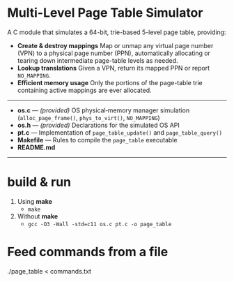 # Multi-Level Page Table Simulator

A C module that simulates a 64-bit, trie-based 5-level page table, providing:

- **Create & destroy mappings**
  Map or unmap any virtual page number (VPN) to a physical page number (PPN), automatically allocating or tearing down intermediate page-table levels as needed.
- **Lookup translations**
  Given a VPN, return its mapped PPN or report `NO_MAPPING`.
- **Efficient memory usage**
  Only the portions of the page-table trie containing active mappings are ever allocated.

---

- **os.c**       — *(provided)* OS physical‐memory manager simulation (`alloc_page_frame()`, `phys_to_virt()`, `NO_MAPPING`)
- **os.h**       — *(provided)* Declarations for the simulated OS API
- **pt.c**       — Implementation of `page_table_update()` and `page_table_query()`
- **Makefile**   — Rules to compile the `page_table` executable
- **README.md**  

---

# build & run
1. Using **make**
   - `make`
2. Without **make**
   - `gcc -O3 -Wall -std=c11 os.c pt.c -o page_table`
  
# Feed commands from a file
./page_table < commands.txt
